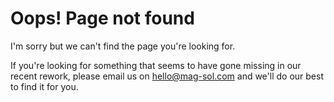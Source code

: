 # Oops! Page not found

I'm sorry but we can't find the page you're looking for.

If you're looking for something that seems to have gone
missing in our recent rework, please email us on
[hello@mag-sol.com](mailto:hello@mag-sol.com) and we'll
do our best to find it for you.
